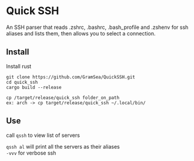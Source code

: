 # Quick SSH
An SSH parser that reads .zshrc, .bashrc, .bash_profile and .zshenv for ssh aliases and lists them, then allows you to select a connection.

## Install
Install rust
```
git clone https://github.com/GramSea/QuickSSH.git
cd quick_ssh
cargo build --release

cp /target/release/quick_ssh folder_on_path
ex: arch -> cp target/release/quick_ssh ~/.local/bin/
```


## Use
call ```qssh``` to view list of servers

```qssh al``` will print all the servers as their aliases\
```-vvv``` for verbose ssh
